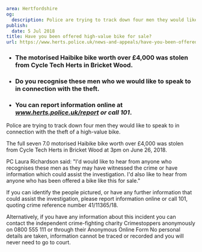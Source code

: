 ```yaml
area: Hertfordshire
og:
  description: Police are trying to track down four men they would like to speak to in connection with the theft of a high-value bike
publish:
  date: 5 Jul 2018
title: Have you been offered high-value bike for sale?
url: https://www.herts.police.uk/news-and-appeals/have-you-been-offered-high-value-bike-for-sale-0467
```

* ### The motorised Haibike bike worth over £4,000 was stolen from Cycle Tech Herts in Bricket Wood.

 * ### Do you recognise these men who we would like to speak to in connection with the theft.

 * ### You can report information online at _www.herts.police.uk/report or call 101_.

Police are trying to track down four men they would like to speak to in connection with the theft of a high-value bike.

The full seven 7.0 motorised Haibike bike worth over £4,000 was stolen from Cycle Tech Herts in Bricket Wood at 3pm on June 26, 2018.

PC Laura Richardson said: "I'd would like to hear from anyone who recognises these men as they may have witnessed the crime or have information which could assist the investigation. I'd also like to hear from anyone who has been offered a bike like this for sale."

If you can identify the people pictured, or have any further information that could assist the investigation, please report information online or call 101, quoting crime reference number 41/11365/18.

Alternatively, if you have any information about this incident you can contact the independent crime-fighting charity Crimestoppers anonymously on 0800 555 111 or through their Anonymous Online Form No personal details are taken, information cannot be traced or recorded and you will never need to go to court.
